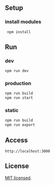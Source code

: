 ## Setup

### install modules
```bash
 npm install
```

## Run
### dev
```bash
npm run dev
```

### production
```bash
npm run build
npm run start
```

### static
```bash
npm run build
npm run export
```

## Access
```
http://localhost:3000
```

## License
[MIT licensed](./LICENSE).
